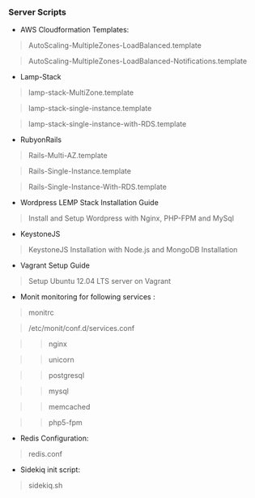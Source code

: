 ### Server Scripts

* AWS Cloudformation Templates:

> AutoScaling-MultipleZones-LoadBalanced.template

> AutoScaling-MultipleZones-LoadBalanced-Notifications.template

* Lamp-Stack

> lamp-stack-MultiZone.template

> lamp-stack-single-instance.template

> lamp-stack-single-instance-with-RDS.template

* RubyonRails

> Rails-Multi-AZ.template

> Rails-Single-Instance.template

> Rails-Single-Instance-With-RDS.template

* Wordpress LEMP Stack Installation Guide

> Install and Setup Wordpress with Nginx, PHP-FPM and MySql

* KeystoneJS

> KeystoneJS Installation with Node.js and MongoDB Installation

* Vagrant Setup Guide

> Setup Ubuntu 12.04 LTS server on Vagrant

* Monit monitoring for following services :

> monitrc

> /etc/monit/conf.d/services.conf

>> nginx

>> unicorn

>> postgresql

>> mysql

>> memcached

>> php5-fpm

* Redis Configuration:

> redis.conf

* Sidekiq init script:

> sidekiq.sh

